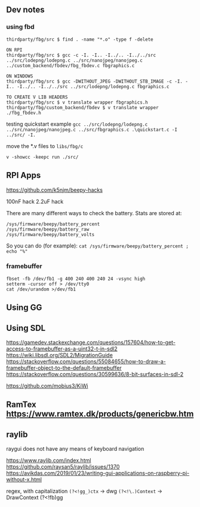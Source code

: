 ## Dev notes

### using fbd

```
thirdparty/fbg/src $ find . -name "*.o" -type f -delete

ON RPI
thirdparty/fbg/src $ gcc -c -I. -I.. -I../.. -I../../src ../src/lodepng/lodepng.c ../src/nanojpeg/nanojpeg.c ../custom_backend/fbdev/fbg_fbdev.c fbgraphics.c

ON WINDOWS
thirdparty/fbg/src $ gcc -DWITHOUT_JPEG -DWITHOUT_STB_IMAGE -c -I. -I.. -I../.. -I../../src ../src/lodepng/lodepng.c fbgraphics.c

TO CREATE V LIB HEADERS
thirdparty/fbg/src $ v translate wrapper fbgraphics.h
thirdparty/fbg/custom_backend/fbdev $ v translate wrapper ./fbg_fbdev.h
```

testing quickstart example `gcc ../src/lodepng/lodepng.c ../src/nanojpeg/nanojpeg.c ../src/fbgraphics.c .\quickstart.c -I ../src/ -I.`

move the \*.v files to `libs/fbg/c`

```
v -showcc -keepc run ./src/
```

## RPI Apps

https://github.com/k5njm/beepy-hacks

100nF hack
2.2uF hack

There are many different ways to check the battery. Stats are stored at:

```
/sys/firmware/beepy/battery_percent
/sys/firmware/beepy/battery_raw
/sys/firmware/beepy/battery_volts
```

So you can do (for example):
`cat /sys/firmware/beepy/battery_percent ; echo "%"`

### framebuffer

```
fbset -fb /dev/fb1 -g 400 240 400 240 24 -vsync high
setterm -cursor off > /dev/tty0
cat /dev/urandom >/dev/fb1
```

## Using GG

## Using SDL

https://gamedev.stackexchange.com/questions/157604/how-to-get-access-to-framebuffer-as-a-uint32-t-in-sdl2
https://wiki.libsdl.org/SDL2/MigrationGuide
https://stackoverflow.com/questions/55084655/how-to-draw-a-framebuffer-object-to-the-default-framebuffer
https://stackoverflow.com/questions/30599636/8-bit-surfaces-in-sdl-2

https://github.com/mobius3/KiWi

## RamTex https://www.ramtex.dk/products/genericbw.htm

## raylib

raygui does not have any means of keyboard navigation

https://www.raylib.com/index.html
https://github.com/raysan5/raylib/issues/1370
https://avikdas.com/2019/01/23/writing-gui-applications-on-raspberry-pi-without-x.html

regex, with capitalization
`(?<!gg_)ctx` -> dwg
`(?<!\.)Context` -> DrawContext
(?<!fb)gg
